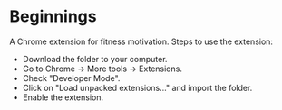 # Beginnings
A Chrome extension for fitness motivation.
Steps to use the extension:
* Download the folder to your computer.
* Go to Chrome -> More tools -> Extensions.
* Check "Developer Mode".
* Click on "Load unpacked extensions..." and import the folder.
* Enable the extension.
